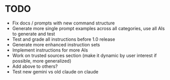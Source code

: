 # TODO

- Fix docs / prompts with new command structure
- Generate more single prompt examples across all categories, use all AIs to generate and test
- Test and grade all instructions before 1.0 release
- Generate more enhanced instruction sets
- Implement instructions for more AIs
- Work on trusted sources section (make it dynamic by user interest if possible, more generalized)
- Add above to others?
- Test new gemini vs old claude on claude
